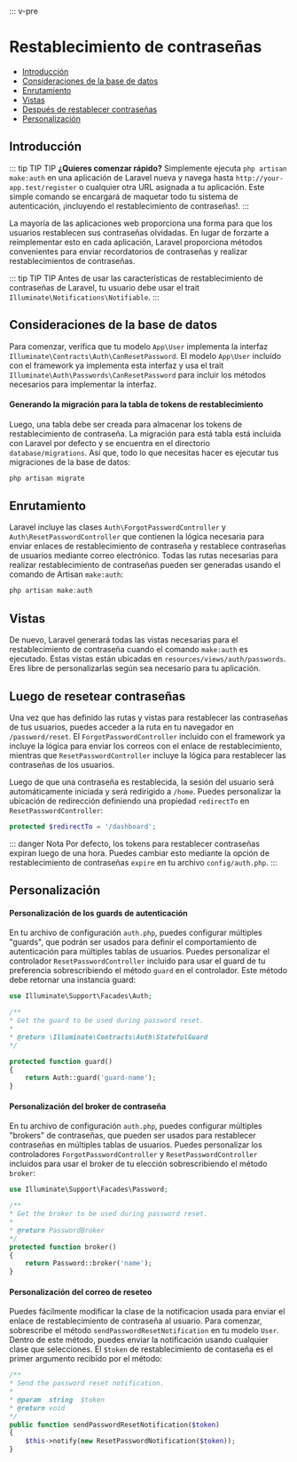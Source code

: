 ::: v-pre

# Restablecimiento de contraseñas

- [Introducción](#introduction)
- [Consideraciones de la base de datos](#resetting-database)
- [Enrutamiento](#resetting-routing)
- [Vistas](#resetting-views)
- [Después de restablecer contraseñas](#after-resetting-passwords)
- [Personalización](#password-customization)

<a name="introduction"></a>
## Introducción

::: tip TIP TIP
**¿Quieres comenzar rápido?** Simplemente ejecuta `php artisan make:auth` en una aplicación de Laravel nueva y navega hasta `http://your-app.test/register` o cualquier otra URL asignada a tu aplicación. Este simple comando se encargará de maquetar todo tu sistema de autenticación, ¡incluyendo el restablecimiento de contraseñas!.
:::

La mayoría de las aplicaciones web proporciona una forma para que los usuarios restablecen sus contraseñas olvidadas. En lugar de forzarte a reimplementar esto en cada aplicación, Laravel proporciona métodos convenientes para enviar recordatorios de contraseñas y realizar restablecimientos de contraseñas.

::: tip TIP TIP
Antes de usar las características de restablecimiento de contraseñas de Laravel, tu usuario debe usar el trait `Illuminate\Notifications\Notifiable`.
:::

<a name="resetting-database"></a>
## Consideraciones de la base de datos

Para comenzar, verifica que tu modelo `App\User` implementa la interfaz `Illuminate\Contracts\Auth\CanResetPassword`. El modelo `App\User` incluído con el framework ya implementa esta interfaz y usa el trait `Illuminate\Auth\Passwords\CanResetPassword` para incluir los métodos necesarios para implementar la interfaz.

#### Generando la migración para la tabla de tokens de restablecimiento

Luego, una tabla debe ser creada para almacenar los tokens de restablecimiento de contraseña. La migración para está tabla está incluida con Laravel por defecto y se encuentra en el directorio `database/migrations`. Así que, todo lo que necesitas hacer es ejecutar tus migraciones de la base de datos:

```php
php artisan migrate
```

<a name="resetting-routing"></a>
## Enrutamiento

Laravel incluye las clases `Auth\ForgotPasswordController` y `Auth\ResetPasswordController` que contienen la lógica necesaria para enviar enlaces de restablecimiento de contraseña y restablece contraseñas de usuarios mediante correo electrónico. Todas las rutas necesarias para realizar restablecimiento de contraseñas pueden ser generadas usando el comando de Artisan `make:auth`:

```php
php artisan make:auth
```

<a name="resetting-views"></a>
## Vistas

De nuevo, Laravel generará todas las vistas necesarias para el restablecimiento de contraseña cuando el comando `make:auth` es ejecutado. Estas vistas están ubicadas en `resources/views/auth/passwords`. Eres libre de personalizarlas según sea necesario para tu aplicación.

<a name="after-resetting-passwords"></a>
## Luego de resetear contraseñas

Una vez que has definido las rutas y vistas para restablecer las contraseñas de tus usuarios, puedes acceder a la ruta en tu navegador en `/password/reset`. El `ForgotPasswordController` incluido con el framework ya incluye la lógica para enviar los correos con el enlace de restablecimiento, mientras que `ResetPasswordController` incluye la lógica para restablecer las contraseñas de los usuarios.

Luego de que una contraseña es restablecida, la sesión del usuario será automáticamente iniciada y será redirigido a `/home`. Puedes personalizar la ubicación de redirección definiendo una propiedad `redirectTo` en `ResetPasswordController`:

```php
protected $redirectTo = '/dashboard';
```

::: danger Nota
Por defecto, los tokens para restablecer contraseñas expiran luego de una hora. Puedes cambiar esto mediante la opción de restablecimiento de contraseñas `expire` en tu archivo `config/auth.php`.
:::

<a name="password-customization"></a>
## Personalización

#### Personalización de los guards de autenticación

En tu archivo de configuración `auth.php`, puedes configurar múltiples "guards", que podrán ser usados para definir el comportamiento de autenticación para múltiples tablas de usuarios. Puedes personalizar el controlador `ResetPasswordController` incluido para usar el guard de tu preferencia sobrescribiendo el método `guard` en el controlador. Este método debe retornar una instancia guard:

```php
use Illuminate\Support\Facades\Auth;

/**
* Get the guard to be used during password reset.
*
* @return \Illuminate\Contracts\Auth\StatefulGuard
*/

protected function guard()
{
    return Auth::guard('guard-name');
}
```

#### Personalización del broker de contraseña

En tu archivo de configuración `auth.php`, puedes configurar múltiples "brokers" de contraseñas, que pueden ser usados para restablecer contraseñas en múltiples tablas de usuarios. Puedes personalizar los controladores `ForgotPasswordController` y `ResetPasswordController` incluidos para usar el broker de tu elección sobrescribiendo el método `broker`:

```php
use Illuminate\Support\Facades\Password;

/**
* Get the broker to be used during password reset.
*
* @return PasswordBroker
*/
protected function broker()
{
    return Password::broker('name');
}
```

#### Personalización del correo de reseteo

Puedes fácilmente modificar la clase de la notificacion usada para enviar el enlace de restablecimiento de contraseña al usuario. Para comenzar, sobrescribe el método `sendPasswordResetNotification` en tu modelo `User`. Dentro de este método, puedes enviar la notificación usando cualquier clase que selecciones. El `$token` de restablecimiento de contaseña es el primer argumento recibido por el método:

```php
/**
* Send the password reset notification.
*
* @param  string  $token
* @return void
*/
public function sendPasswordResetNotification($token)
{
    $this->notify(new ResetPasswordNotification($token));
}
```